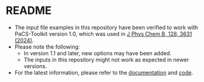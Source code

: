 # README
- The input file examples in this repository have been verified to work with PaCS-Toolkit version 1.0, which was used in [J Phys Chem B, 128, 3631 (2024)](https://pubs.acs.org/doi/10.1021/acs.jpcb.4c01271).
- Please note the following:
  - In version 1.1 and later, new options may have been added.
  - The inputs in this repository might not work as expected in newer versions.
- For the latest information, please refer to the [documentation](https://kitaolab.github.io/PaCS-Toolkit/index.html) and [code](https://github.com/Kitaolab/PaCS-Toolkit).